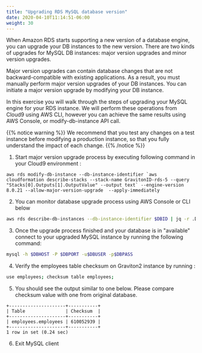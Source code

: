 ```yaml
---
title: "Upgrading RDS MySQL database version"
date: 2020-04-10T11:14:51-06:00
weight: 30
---
```


When Amazon RDS starts supporting a new version of a database engine, you can upgrade your DB instances to the new version. 
There are two kinds of upgrades for MySQL DB instances: major version upgrades and minor version upgrades.

Major version upgrades can contain database changes that are not backward-compatible with existing applications. 
As a result, you must manually perform major version upgrades of your DB instances. 
You can initiate a major version upgrade by modifying your DB instance. 

In this exercise you will walk through the steps of upgrading your MySQL engine for your RDS instance. 
We will perform these operations from Cloud9 using AWS CLI, however you can achieve the same results using 
AWS Console, or modify-db-instance API call.

{{% notice warning %}} 
We recommend that you test any changes on a test instance before modifying a production instance, 
so that you fully understand the impact of each change. 
{{% /notice %}}


1. Start major version upgrade process by executing following command in your Cloud9 environment :
 
```
aws rds modify-db-instance --db-instance-identifier `aws cloudformation describe-stacks --stack-name GravitonID-rds-5 --query "Stacks[0].Outputs[1].OutputValue" --output text` --engine-version 8.0.21 --allow-major-version-upgrade  --apply-immediately
```

2. You can monitor database upgrade process using AWS Console or CLI below
```bash 
aws rds describe-db-instances --db-instance-identifier $DBID | jq -r .DBInstances[0].DBInstanceStatus
```

3. Once the upgrade process finished and your database is in "available" connect to your upgraded MySQL instance by running the following command:

```bash
mysql -h $DBHOST -P $DBPORT -u$DBUSER -p$DBPASS
```


4. Verify the employees table checksum on Graviton2 instance by running :

```bash
use employees; checksum table employees;
```

5. You should see the output similar to one below. Please compare checksum value with one from original 
database.

```
+---------------------+-----------+
| Table               | Checksum  |
+---------------------+-----------+
| employees.employees | 610052939 |
+---------------------+-----------+
1 row in set (0.24 sec)
```

6. Exit MySQL client
